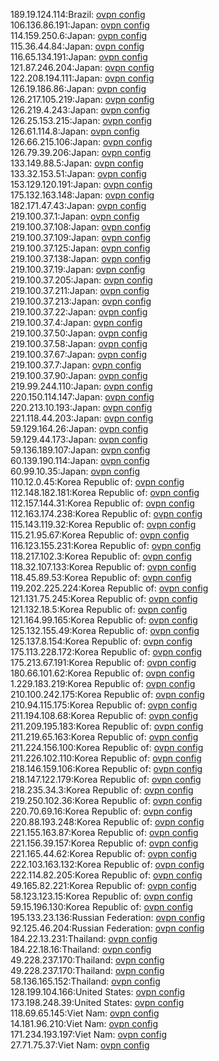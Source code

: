 189.19.124.114:Brazil: [ovpn config](vpn/189_19_124_114.ovpn)  
106.136.86.191:Japan: [ovpn config](vpn/106_136_86_191.ovpn)  
114.159.250.6:Japan: [ovpn config](vpn/114_159_250_6.ovpn)  
115.36.44.84:Japan: [ovpn config](vpn/115_36_44_84.ovpn)  
116.65.134.191:Japan: [ovpn config](vpn/116_65_134_191.ovpn)  
121.87.246.204:Japan: [ovpn config](vpn/121_87_246_204.ovpn)  
122.208.194.111:Japan: [ovpn config](vpn/122_208_194_111.ovpn)  
126.19.186.86:Japan: [ovpn config](vpn/126_19_186_86.ovpn)  
126.217.105.219:Japan: [ovpn config](vpn/126_217_105_219.ovpn)  
126.219.4.243:Japan: [ovpn config](vpn/126_219_4_243.ovpn)  
126.25.153.215:Japan: [ovpn config](vpn/126_25_153_215.ovpn)  
126.61.114.8:Japan: [ovpn config](vpn/126_61_114_8.ovpn)  
126.66.215.106:Japan: [ovpn config](vpn/126_66_215_106.ovpn)  
126.79.39.206:Japan: [ovpn config](vpn/126_79_39_206.ovpn)  
133.149.88.5:Japan: [ovpn config](vpn/133_149_88_5.ovpn)  
133.32.153.51:Japan: [ovpn config](vpn/133_32_153_51.ovpn)  
153.129.120.191:Japan: [ovpn config](vpn/153_129_120_191.ovpn)  
175.132.163.148:Japan: [ovpn config](vpn/175_132_163_148.ovpn)  
182.171.47.43:Japan: [ovpn config](vpn/182_171_47_43.ovpn)  
219.100.37.1:Japan: [ovpn config](vpn/219_100_37_1.ovpn)  
219.100.37.108:Japan: [ovpn config](vpn/219_100_37_108.ovpn)  
219.100.37.109:Japan: [ovpn config](vpn/219_100_37_109.ovpn)  
219.100.37.125:Japan: [ovpn config](vpn/219_100_37_125.ovpn)  
219.100.37.138:Japan: [ovpn config](vpn/219_100_37_138.ovpn)  
219.100.37.19:Japan: [ovpn config](vpn/219_100_37_19.ovpn)  
219.100.37.205:Japan: [ovpn config](vpn/219_100_37_205.ovpn)  
219.100.37.211:Japan: [ovpn config](vpn/219_100_37_211.ovpn)  
219.100.37.213:Japan: [ovpn config](vpn/219_100_37_213.ovpn)  
219.100.37.22:Japan: [ovpn config](vpn/219_100_37_22.ovpn)  
219.100.37.4:Japan: [ovpn config](vpn/219_100_37_4.ovpn)  
219.100.37.50:Japan: [ovpn config](vpn/219_100_37_50.ovpn)  
219.100.37.58:Japan: [ovpn config](vpn/219_100_37_58.ovpn)  
219.100.37.67:Japan: [ovpn config](vpn/219_100_37_67.ovpn)  
219.100.37.7:Japan: [ovpn config](vpn/219_100_37_7.ovpn)  
219.100.37.90:Japan: [ovpn config](vpn/219_100_37_90.ovpn)  
219.99.244.110:Japan: [ovpn config](vpn/219_99_244_110.ovpn)  
220.150.114.147:Japan: [ovpn config](vpn/220_150_114_147.ovpn)  
220.213.10.193:Japan: [ovpn config](vpn/220_213_10_193.ovpn)  
221.118.44.203:Japan: [ovpn config](vpn/221_118_44_203.ovpn)  
59.129.164.26:Japan: [ovpn config](vpn/59_129_164_26.ovpn)  
59.129.44.173:Japan: [ovpn config](vpn/59_129_44_173.ovpn)  
59.136.189.107:Japan: [ovpn config](vpn/59_136_189_107.ovpn)  
60.139.190.114:Japan: [ovpn config](vpn/60_139_190_114.ovpn)  
60.99.10.35:Japan: [ovpn config](vpn/60_99_10_35.ovpn)  
110.12.0.45:Korea Republic of: [ovpn config](vpn/110_12_0_45.ovpn)  
112.148.182.181:Korea Republic of: [ovpn config](vpn/112_148_182_181.ovpn)  
112.157.144.31:Korea Republic of: [ovpn config](vpn/112_157_144_31.ovpn)  
112.163.174.238:Korea Republic of: [ovpn config](vpn/112_163_174_238.ovpn)  
115.143.119.32:Korea Republic of: [ovpn config](vpn/115_143_119_32.ovpn)  
115.21.95.67:Korea Republic of: [ovpn config](vpn/115_21_95_67.ovpn)  
116.123.155.231:Korea Republic of: [ovpn config](vpn/116_123_155_231.ovpn)  
118.217.102.3:Korea Republic of: [ovpn config](vpn/118_217_102_3.ovpn)  
118.32.107.133:Korea Republic of: [ovpn config](vpn/118_32_107_133.ovpn)  
118.45.89.53:Korea Republic of: [ovpn config](vpn/118_45_89_53.ovpn)  
119.202.225.224:Korea Republic of: [ovpn config](vpn/119_202_225_224.ovpn)  
121.131.75.245:Korea Republic of: [ovpn config](vpn/121_131_75_245.ovpn)  
121.132.18.5:Korea Republic of: [ovpn config](vpn/121_132_18_5.ovpn)  
121.164.99.165:Korea Republic of: [ovpn config](vpn/121_164_99_165.ovpn)  
125.132.155.49:Korea Republic of: [ovpn config](vpn/125_132_155_49.ovpn)  
125.137.8.154:Korea Republic of: [ovpn config](vpn/125_137_8_154.ovpn)  
175.113.228.172:Korea Republic of: [ovpn config](vpn/175_113_228_172.ovpn)  
175.213.67.191:Korea Republic of: [ovpn config](vpn/175_213_67_191.ovpn)  
180.66.101.62:Korea Republic of: [ovpn config](vpn/180_66_101_62.ovpn)  
1.229.183.219:Korea Republic of: [ovpn config](vpn/1_229_183_219.ovpn)  
210.100.242.175:Korea Republic of: [ovpn config](vpn/210_100_242_175.ovpn)  
210.94.115.175:Korea Republic of: [ovpn config](vpn/210_94_115_175.ovpn)  
211.194.108.68:Korea Republic of: [ovpn config](vpn/211_194_108_68.ovpn)  
211.209.195.183:Korea Republic of: [ovpn config](vpn/211_209_195_183.ovpn)  
211.219.65.163:Korea Republic of: [ovpn config](vpn/211_219_65_163.ovpn)  
211.224.156.100:Korea Republic of: [ovpn config](vpn/211_224_156_100.ovpn)  
211.226.102.110:Korea Republic of: [ovpn config](vpn/211_226_102_110.ovpn)  
218.146.159.106:Korea Republic of: [ovpn config](vpn/218_146_159_106.ovpn)  
218.147.122.179:Korea Republic of: [ovpn config](vpn/218_147_122_179.ovpn)  
218.235.34.3:Korea Republic of: [ovpn config](vpn/218_235_34_3.ovpn)  
219.250.102.36:Korea Republic of: [ovpn config](vpn/219_250_102_36.ovpn)  
220.70.69.16:Korea Republic of: [ovpn config](vpn/220_70_69_16.ovpn)  
220.88.193.248:Korea Republic of: [ovpn config](vpn/220_88_193_248.ovpn)  
221.155.163.87:Korea Republic of: [ovpn config](vpn/221_155_163_87.ovpn)  
221.156.39.157:Korea Republic of: [ovpn config](vpn/221_156_39_157.ovpn)  
221.165.44.62:Korea Republic of: [ovpn config](vpn/221_165_44_62.ovpn)  
222.103.163.132:Korea Republic of: [ovpn config](vpn/222_103_163_132.ovpn)  
222.114.82.205:Korea Republic of: [ovpn config](vpn/222_114_82_205.ovpn)  
49.165.82.221:Korea Republic of: [ovpn config](vpn/49_165_82_221.ovpn)  
58.123.123.15:Korea Republic of: [ovpn config](vpn/58_123_123_15.ovpn)  
59.15.196.130:Korea Republic of: [ovpn config](vpn/59_15_196_130.ovpn)  
195.133.23.136:Russian Federation: [ovpn config](vpn/195_133_23_136.ovpn)  
92.125.46.204:Russian Federation: [ovpn config](vpn/92_125_46_204.ovpn)  
184.22.13.231:Thailand: [ovpn config](vpn/184_22_13_231.ovpn)  
184.22.18.16:Thailand: [ovpn config](vpn/184_22_18_16.ovpn)  
49.228.237.170:Thailand: [ovpn config](vpn/49_228_237_170.ovpn)  
49.228.237.170:Thailand: [ovpn config](vpn/49_228_237_170.ovpn)  
58.136.165.152:Thailand: [ovpn config](vpn/58_136_165_152.ovpn)  
128.199.104.166:United States: [ovpn config](vpn/128_199_104_166.ovpn)  
173.198.248.39:United States: [ovpn config](vpn/173_198_248_39.ovpn)  
118.69.65.145:Viet Nam: [ovpn config](vpn/118_69_65_145.ovpn)  
14.181.96.210:Viet Nam: [ovpn config](vpn/14_181_96_210.ovpn)  
171.234.193.197:Viet Nam: [ovpn config](vpn/171_234_193_197.ovpn)  
27.71.75.37:Viet Nam: [ovpn config](vpn/27_71_75_37.ovpn)  
